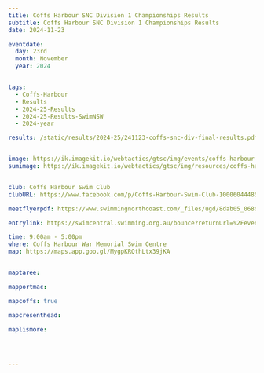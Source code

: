 ```yaml
---
title: Coffs Harbour SNC Division 1 Championships Results
subtitle: Coffs Harbour SNC Division 1 Championships Results
date: 2024-11-23

eventdate:
  day: 23rd
  month: November
  year: 2024


tags:
  - Coffs-Harbour
  - Results
  - 2024-25-Results
  - 2024-25-Results-SwimNSW
  - 2024-year

results: /static/results/2024-25/241123-coffs-snc-div-final-results.pdf


image: https://ik.imagekit.io/webtactics/gtsc/img/events/coffs-harbour-600x400-border.jpg
sumimage: https://ik.imagekit.io/webtactics/gtsc/img/resources/coffs-harbour-400x600.jpg


club: Coffs Harbour Swim Club
clubURL: https://www.facebook.com/p/Coffs-Harbour-Swim-Club-100060444858133/

meetflyerpdf: https://www.swimmingnorthcoast.com/_files/ugd/8dab05_068dab087119484088ecf5684c56c5f2.pdf

entrylink: https://swimcentral.swimming.org.au/bounce?returnUrl=%2Fevents%2F89a7a61f-f077-ef11-ac20-0022489771e1%2Fdetail

time: 9:00am - 5:00pm
where: Coffs Harbour War Memorial Swim Centre
map: https://maps.app.goo.gl/MygpKRQthLtx39jKA


maptaree:

mapportmac:

mapcoffs: true

mapcresenthead:

maplismore: 




---
```



